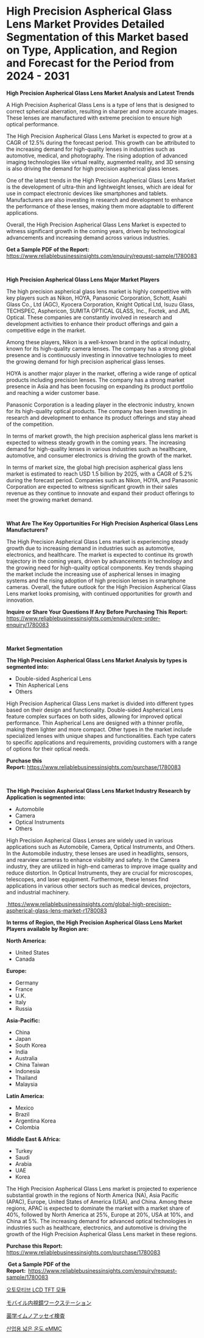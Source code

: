 <p><h1>High Precision Aspherical Glass Lens Market Provides Detailed Segmentation of this Market based on Type, Application, and Region and Forecast for the Period from 2024 - 2031</h1></p><p><strong>High Precision Aspherical Glass Lens Market Analysis and Latest Trends</strong></p>
<p><p>A High Precision Aspherical Glass Lens is a type of lens that is designed to correct spherical aberration, resulting in sharper and more accurate images. These lenses are manufactured with extreme precision to ensure high optical performance.</p><p>The High Precision Aspherical Glass Lens Market is expected to grow at a CAGR of 12.5% during the forecast period. This growth can be attributed to the increasing demand for high-quality lenses in industries such as automotive, medical, and photography. The rising adoption of advanced imaging technologies like virtual reality, augmented reality, and 3D sensing is also driving the demand for high precision aspherical glass lenses.</p><p>One of the latest trends in the High Precision Aspherical Glass Lens Market is the development of ultra-thin and lightweight lenses, which are ideal for use in compact electronic devices like smartphones and tablets. Manufacturers are also investing in research and development to enhance the performance of these lenses, making them more adaptable to different applications.</p><p>Overall, the High Precision Aspherical Glass Lens Market is expected to witness significant growth in the coming years, driven by technological advancements and increasing demand across various industries.</p></p>
<p><strong>Get a Sample PDF of the Report:&nbsp;</strong> <a href="https://www.reliablebusinessinsights.com/enquiry/request-sample/1780083">https://www.reliablebusinessinsights.com/enquiry/request-sample/1780083</a></p>
<p>&nbsp;</p>
<p><strong>High Precision Aspherical Glass Lens Major Market Players</strong></p>
<p><p>The high precision aspherical glass lens market is highly competitive with key players such as Nikon, HOYA, Panasonic Corporation, Schott, Asahi Glass Co., Ltd (AGC), Kyocera Corporation, Knight Optical Ltd, Isuzu Glass, TECHSPEC, Asphericon, SUMITA OPTICAL GLASS, Inc., Foctek, and JML Optical. These companies are constantly involved in research and development activities to enhance their product offerings and gain a competitive edge in the market.</p><p>Among these players, Nikon is a well-known brand in the optical industry, known for its high-quality camera lenses. The company has a strong global presence and is continuously investing in innovative technologies to meet the growing demand for high precision aspherical glass lenses.</p><p>HOYA is another major player in the market, offering a wide range of optical products including precision lenses. The company has a strong market presence in Asia and has been focusing on expanding its product portfolio and reaching a wider customer base.</p><p>Panasonic Corporation is a leading player in the electronic industry, known for its high-quality optical products. The company has been investing in research and development to enhance its product offerings and stay ahead of the competition.</p><p>In terms of market growth, the high precision aspherical glass lens market is expected to witness steady growth in the coming years. The increasing demand for high-quality lenses in various industries such as healthcare, automotive, and consumer electronics is driving the growth of the market.</p><p>In terms of market size, the global high precision aspherical glass lens market is estimated to reach USD 1.5 billion by 2025, with a CAGR of 5.2% during the forecast period. Companies such as Nikon, HOYA, and Panasonic Corporation are expected to witness significant growth in their sales revenue as they continue to innovate and expand their product offerings to meet the growing market demand.</p></p>
<p>&nbsp;</p>
<p><strong>What Are The Key Opportunities For High Precision Aspherical Glass Lens Manufacturers?</strong></p>
<p><p>The High Precision Aspherical Glass Lens market is experiencing steady growth due to increasing demand in industries such as automotive, electronics, and healthcare. The market is expected to continue its growth trajectory in the coming years, driven by advancements in technology and the growing need for high-quality optical components. Key trends shaping the market include the increasing use of aspherical lenses in imaging systems and the rising adoption of high precision lenses in smartphone cameras. Overall, the future outlook for the High Precision Aspherical Glass Lens market looks promising, with continued opportunities for growth and innovation.</p></p>
<p><strong>Inquire or Share Your Questions If Any Before Purchasing This Report:</strong> <a href="https://www.reliablebusinessinsights.com/enquiry/pre-order-enquiry/1780083">https://www.reliablebusinessinsights.com/enquiry/pre-order-enquiry/1780083</a></p>
<p>&nbsp;</p>
<p><strong>Market Segmentation</strong></p>
<p><strong>The High Precision Aspherical Glass Lens Market Analysis by types is segmented into:</strong></p>
<p><ul><li>Double-sided Aspherical Lens</li><li>Thin Aspherical Lens</li><li>Others</li></ul></p>
<p><p>High Precision Aspherical Glass Lens market is divided into different types based on their design and functionality. Double-sided Aspherical Lens feature complex surfaces on both sides, allowing for improved optical performance. Thin Aspherical Lens are designed with a thinner profile, making them lighter and more compact. Other types in the market include specialized lenses with unique shapes and functionalities. Each type caters to specific applications and requirements, providing customers with a range of options for their optical needs.</p></p>
<p><strong>Purchase this Report:&nbsp;</strong><a href="https://www.reliablebusinessinsights.com/purchase/1780083">https://www.reliablebusinessinsights.com/purchase/1780083</a></p>
<p>&nbsp;</p>
<p><strong>The High Precision Aspherical Glass Lens Market Industry Research by Application is segmented into:</strong></p>
<p><ul><li>Automobile</li><li>Camera</li><li>Optical Instruments</li><li>Others</li></ul></p>
<p><p>High Precision Aspherical Glass Lenses are widely used in various applications such as Automobile, Camera, Optical Instruments, and Others. In the Automobile industry, these lenses are used in headlights, sensors, and rearview cameras to enhance visibility and safety. In the Camera industry, they are utilized in high-end cameras to improve image quality and reduce distortion. In Optical Instruments, they are crucial for microscopes, telescopes, and laser equipment. Furthermore, these lenses find applications in various other sectors such as medical devices, projectors, and industrial machinery.</p></p>
<p><a href="https://www.reliablebusinessinsights.com/global-high-precision-aspherical-glass-lens-market-r1780083">&nbsp;https://www.reliablebusinessinsights.com/global-high-precision-aspherical-glass-lens-market-r1780083</a></p>
<p><strong>In terms of Region, the High Precision Aspherical Glass Lens Market Players available by Region are:</strong></p>
<p>
    <p> <strong> North America: </strong>
        <ul>
            <li>United States</li>
            <li>Canada</li>
        </ul>
        </p> 
    <p> <strong> Europe: </strong>
        <ul>
            <li>Germany</li>
            <li>France</li>
            <li>U.K.</li>
            <li>Italy</li>
            <li>Russia</li>
        </ul>
        </p> 
    <p> <strong> Asia-Pacific: </strong>
        <ul>
            <li>China</li>
            <li>Japan</li>
            <li>South Korea</li>
            <li>India</li>
            <li>Australia</li>
            <li>China Taiwan</li>
            <li>Indonesia</li>
            <li>Thailand</li>
            <li>Malaysia</li>
        </ul>
        </p> 
    <p> <strong> Latin America: </strong>
        <ul>
            <li>Mexico</li>
            <li>Brazil</li>
            <li>Argentina Korea</li>
            <li>Colombia</li>
        </ul>
        </p> 
    <p> <strong> Middle East & Africa: </strong>
        <ul>
            <li>Turkey</li>
            <li>Saudi</li>
            <li>Arabia</li>
            <li>UAE</li>
            <li>Korea</li>
        </ul>
    </p>
    </p>
<p><p>The High Precision Aspherical Glass Lens market is projected to experience substantial growth in the regions of North America (NA), Asia Pacific (APAC), Europe, United States of America (USA), and China. Among these regions, APAC is expected to dominate the market with a market share of 40%, followed by North America at 25%, Europe at 20%, USA at 10%, and China at 5%. The increasing demand for advanced optical technologies in industries such as healthcare, electronics, and automotive is driving the growth of the High Precision Aspherical Glass Lens market in these regions.</p></p>
<p><strong>Purchase this Report: </strong><a href="https://www.reliablebusinessinsights.com/purchase/1780083">https://www.reliablebusinessinsights.com/purchase/1780083</a></p>
<p>&nbsp;<strong>Get a Sample PDF of the Report:&nbsp;&nbsp;</strong><a href="https://www.reliablebusinessinsights.com/enquiry/request-sample/1780083">https://www.reliablebusinessinsights.com/enquiry/request-sample/1780083</a></p>
<p><strong></strong></p>
<p><p><a href="https://github.com/rsg307664904/Market-Research-Report-List-2/blob/main/440132899317.md">오토모티브 LCD TFT 모듈</a></p><p><a href="https://github.com/oafhukehf4709715/Market-Research-Report-List-2/blob/main/6145446105610.md">モバイル内視鏡ワークステーション</a></p><p><a href="https://github.com/dzy793153605/Market-Research-Report-List-2/blob/main/3557928105611.md">菌学イムノアッセイ検査</a></p><p><a href="https://github.com/PercyHagernes9778/Market-Research-Report-List-2/blob/main/157634399318.md">산업용 넓은 온도 eMMC</a></p></p>
